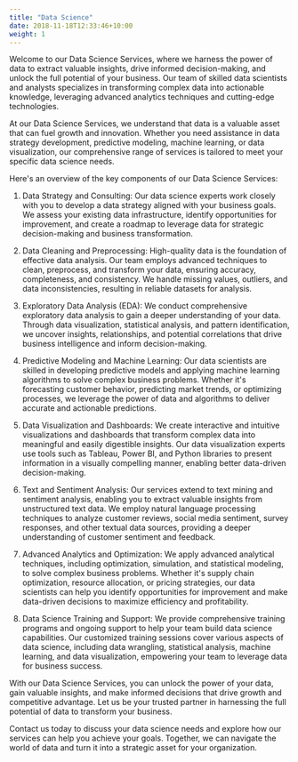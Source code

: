 ```yaml
---
title: "Data Science"
date: 2018-11-18T12:33:46+10:00
weight: 1
---
```

Welcome to our Data Science Services, where we harness the power of data to extract valuable insights, drive informed decision-making, and unlock the full potential of your business. Our team of skilled data scientists and analysts specializes in transforming complex data into actionable knowledge, leveraging advanced analytics techniques and cutting-edge technologies.

At our Data Science Services, we understand that data is a valuable asset that can fuel growth and innovation. Whether you need assistance in data strategy development, predictive modeling, machine learning, or data visualization, our comprehensive range of services is tailored to meet your specific data science needs.

Here's an overview of the key components of our Data Science Services:

1. Data Strategy and Consulting: Our data science experts work closely with you to develop a data strategy aligned with your business goals. We assess your existing data infrastructure, identify opportunities for improvement, and create a roadmap to leverage data for strategic decision-making and business transformation.

2. Data Cleaning and Preprocessing: High-quality data is the foundation of effective data analysis. Our team employs advanced techniques to clean, preprocess, and transform your data, ensuring accuracy, completeness, and consistency. We handle missing values, outliers, and data inconsistencies, resulting in reliable datasets for analysis.

3. Exploratory Data Analysis (EDA): We conduct comprehensive exploratory data analysis to gain a deeper understanding of your data. Through data visualization, statistical analysis, and pattern identification, we uncover insights, relationships, and potential correlations that drive business intelligence and inform decision-making.

4. Predictive Modeling and Machine Learning: Our data scientists are skilled in developing predictive models and applying machine learning algorithms to solve complex business problems. Whether it's forecasting customer behavior, predicting market trends, or optimizing processes, we leverage the power of data and algorithms to deliver accurate and actionable predictions.

5. Data Visualization and Dashboards: We create interactive and intuitive visualizations and dashboards that transform complex data into meaningful and easily digestible insights. Our data visualization experts use tools such as Tableau, Power BI, and Python libraries to present information in a visually compelling manner, enabling better data-driven decision-making.

6. Text and Sentiment Analysis: Our services extend to text mining and sentiment analysis, enabling you to extract valuable insights from unstructured text data. We employ natural language processing techniques to analyze customer reviews, social media sentiment, survey responses, and other textual data sources, providing a deeper understanding of customer sentiment and feedback.

7. Advanced Analytics and Optimization: We apply advanced analytical techniques, including optimization, simulation, and statistical modeling, to solve complex business problems. Whether it's supply chain optimization, resource allocation, or pricing strategies, our data scientists can help you identify opportunities for improvement and make data-driven decisions to maximize efficiency and profitability.

8. Data Science Training and Support: We provide comprehensive training programs and ongoing support to help your team build data science capabilities. Our customized training sessions cover various aspects of data science, including data wrangling, statistical analysis, machine learning, and data visualization, empowering your team to leverage data for business success.

With our Data Science Services, you can unlock the power of your data, gain valuable insights, and make informed decisions that drive growth and competitive advantage. Let us be your trusted partner in harnessing the full potential of data to transform your business.

Contact us today to discuss your data science needs and explore how our services can help you achieve your goals. Together, we can navigate the world of data and turn it into a strategic asset for your organization.
